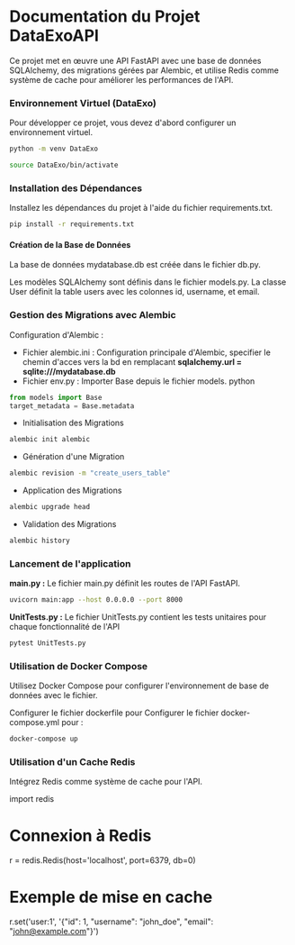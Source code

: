 # Documentation du Projet DataExoAPI

Ce projet met en œuvre une API FastAPI avec une base de données SQLAlchemy, des migrations gérées par Alembic, et utilise Redis comme système de cache pour améliorer les performances de l'API.

### Environnement Virtuel (DataExo)

Pour développer ce projet, vous devez d'abord configurer un environnement virtuel.

```bash
python -m venv DataExo
```
```bash
source DataExo/bin/activate
```

### Installation des Dépendances

Installez les dépendances du projet à l'aide du fichier requirements.txt.

```bash
pip install -r requirements.txt
```
#### Création de la Base de Données

La base de données mydatabase.db est créée dans le fichier db.py.

Les modèles SQLAlchemy sont définis dans le fichier models.py. La classe User définit la table users avec les colonnes id, username, et email.

### Gestion des Migrations avec Alembic

Configuration d'Alembic : 

* Fichier alembic.ini : Configuration principale d'Alembic, specifier le chemin d'acces vers la bd en remplacant **sqlalchemy.url = sqlite:///mydatabase.db**
* Fichier env.py : Importer Base depuis le fichier models.
 python
```python
from models import Base
target_metadata = Base.metadata
```
* Initialisation des Migrations
```bash
alembic init alembic
```
* Génération d'une Migration
```bash
alembic revision -m "create_users_table"
```
* Application des Migrations
```bash
alembic upgrade head
```
* Validation des Migrations
```bash
alembic history
```
### Lancement de l'application 

**main.py :**  Le fichier main.py définit les routes de l'API FastAPI.
```bash 
uvicorn main:app --host 0.0.0.0 --port 8000
```

**UnitTests.py :** Le fichier UnitTests.py contient les tests unitaires pour chaque fonctionnalité de l'API

```bash 
pytest UnitTests.py
```

### Utilisation de Docker Compose

Utilisez Docker Compose pour configurer l'environnement de base de données avec le fichier. 

Configurer le fichier dockerfile pour 
Configurer le fichier docker-compose.yml pour : 
```bash 
docker-compose up
```

### Utilisation d'un Cache Redis

Intégrez Redis comme système de cache pour l'API.

import redis

# Connexion à Redis
r = redis.Redis(host='localhost', port=6379, db=0)

# Exemple de mise en cache
r.set('user:1', '{"id": 1, "username": "john_doe", "email": "john@example.com"}')
